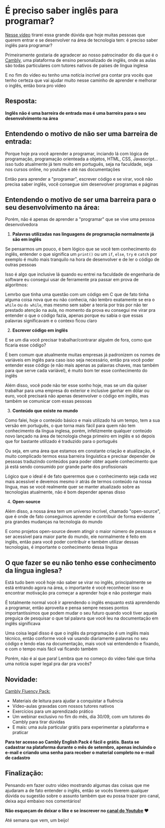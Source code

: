 # É preciso saber inglês para programar?

[Nesse vídeo]() tirarei essa grande dúvida que hoje muitas pessoas que querem entrar e se desenvolver na área de tecnologia tem: é preciso saber inglês para programar?

Primeiramente gostaria de agradecer ao nosso patrocinador do dia que é o [Cambly](), uma plataforma de ensino personalizado de inglês, onde as aulas são todas particulares com tutores nativos de países de língua inglesa

E no fim do vídeo eu tenho uma notícia incrível pra contar pra vocês que tenho certeza que vai ajudar muito nesse caminho de aprender e melhorar o inglês, então bora pro vídeo

## Resposta:

**Inglês não é uma barreira de entrada mas é uma barreira para o seu desenvolvimento na área**

## Entendendo o motivo de não ser uma barreira de entrada:

Porque hoje pra você aprender a programar, inciando lá com lógica de programação, programação orienteada a objetos, HTML, CSS, Javascript... isso tudo atualmente já tem muito em português, seja na faculdade, seja nos cursos online, no youtube e até nas documentações

Então para aprender a "programar", escrever código e se virar, você não precisa saber inglês, você consegue sim desenvolver programas e páginas

## Entendendo o motivo de ser uma barreira para o seu desenvolvimento na área:

Porém, não é apenas de aprender a "programar" que se vive uma pessoa desenvolvedora

1. **Palavras utilizadas nas linguagens de programação normalmente já são em inglês**

Se pensarmos um pouco, é bem lógico que se você tem conhecimento do inglês, entender o que significa um `print()` ou um `if`, `else`, `try` e `catch` por exemplo é muito mais tranquilo na hora de desenvolver e de ler o código de outras pessoas

Isso é algo que inclusive lá quando eu entrei na faculdade de engenharia de software eu consegui usar de ferramente pra passar em prova de algoritmos:

Lemrbo que tinha uma questão com um código em C que de fato tinha alguma coisa nova que eu não conhecia, não lembro exatamente se era o `while` ou `do while`, mas mesmo sem saber a teoria por trás por não ter prestado atenção na aula, no momento da prova eu consegui me virar pra entender o que o código fazia, apenas porque eu sabia o que essas palavras significavam e o contexo ficou claro

2. **Escrever código em inglês**
  
E se um dia você precisar trabalhar/contrarar alguém de fora, como que ficaria esse código?

É bem comum que atualmente muitas empresas já padronizem os nomes de variáveis em inglês para caso isso seja necessário, então pra você poder entender esse código (e não mais apenas as palavras chaves, mas também para que serve cada variável), é muito bom ter esse conhecimento do inglês

Além disso, você pode não ter esse sonho hoje, mas se um dia quiser trabalhar para uma empresa do exterior e inclusive ganhar em dólar ou euro, você precisará não apenas desenvolver o código em inglês, mas também se comunicar com essas pessoas

3. **Conteúdo que existe no mundo**

Como falei, hoje o conteúdo básico e mais utilizado há um tempo, tem a sua versão em português, o que torna mais fácil para quem não tem conhecimento da língua inglesa, porém, infelizmente qualquer conteúdo novo lançado na área de tecnologia chega primeiro em inglês e só depois que for bastante utilizado é traduzido para o português

Ou seja, em uma área que estamos em constante criação e atualização, é muito complicado termos essa barreira linguística e precisar depender de pessoas traduzindo conteúdos para poder obter aquele conhecimento que já está sendo consumido por grande parte dos profissionais

Lógico que o ideal é de fato querermos que o conhecimento seja cada vez mais acessível e devemos mesmo ir atrás de termos conteúdo na nossa língua, mas se você realmente quer se manter atualizado sobre as tecnologias atualmente, não é bom depender apenas disso

4. **Open-source**

Além disso, a nossa área tem um universo incrível, chamado "open-source", que é onde de fato conseguimos aprender e contribuir de forma evidente pra grandes mudanças na tecnologia do mundo

E como projetos open-source devem atingir o maior número de pessoas e ser acessível para maior parte do mundo, ele normalmente é feito em inglês, então para você poder contribuir e também utilizar dessas tecnologias, é importante o conhecimento dessa língua

## O que fazer se eu não tenho esse conhecimento da língua inglesa?

Está tudo bem você hoje não saber se virar no inglês, principalmente se está entrando agora na área, o importante é você reconhecer isso e encontrar motivação pra começar a aprender hoje e não postergar mais

É totalmente normal você ir aprendendo o inglês enquanto está aprendendo a programar, então aproveita e pensa sempre nesses pontos importantíssimos que podem mudar o seu futuro quando você tiver aquela preguiça de pesquisar o que tal palavra que você leu na documentação em inglês significava

Uma coisa legal disso é que o inglês da programação é um inglês mais técnico, então conforme você vai usando diariamente palavras no seu código e lendo elas na documentação, mais você vai entendendo e fixando, e com o tempo mais fácil vai ficando também

Porém, não é aí que para! Lembra que no começo do vídeo falei que tinha uma notícia super legal pra dar pra vocês?

## Novidade:

[Cambly Fluency Pack:]()
- Materiais de leitura para ajudar a conquistar a fluência
- Vídeo-aulas gravadas com nossos tutores nativos
- Exercícios para um aprendizado prático
- Um webinar exclusivo no fim do mês, dia 30/09, com um tutores do Cambly para tirar dúvidas
- E mais: uma aula particular grátis para experimentar a plataforma e praticar

**Para ter acesso ao Cambly English Pack é fácil e grátis. Basta se cadastrar na plataforma durante o mês de setembro, apenas incluindo o e-mail e criando uma senha para receber o material completo no e-mail de cadastro**

## Finalização:

Pensando em fazer outro vídeo mostrando algumas das coisas que me ajudaram a de fato entender o inglês, então se vocês tiverem qualquer dúvida ou sugestão sobre o assunto também que eu possa trazer pro canal, deixa aqui embaixo nos comentários!

**Não esqueçam de deixar o like e se inscrever no [canal do Youtube](https://youtube.com/RafaellaBallerini) ❤**

Até semana que vem, um beijo!